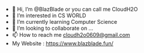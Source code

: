 - 👋 Hi, I’m @BlazBlade or you can call me CloudH2O
- 👀 I’m interested in CS WORLD
- 🌱 I’m currently learning Computer Science
- 💞️ I’m looking to collaborate on ...
- 📫 How to reach me <font color =#0000ff>cloudh2o0609@gmail.com</font>
- My Website : https://www.blazblade.fun/
<!---
BlazBlade/BlazBlade is a ✨ special ✨ repository because its `README.md` (this file) appears on your GitHub profile.
You can click the Preview link to take a look at your changes.
--->
